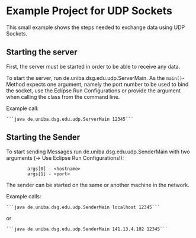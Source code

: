 Example Project for UDP Sockets
=================================
This small example shows the steps needed to exchange data using UDP Sockets.

Starting the server
-------------------
First, the server must be started in order to be able to receive any data.

To start the server, run de.uniba.dsg.edu.udp.ServerMain. As the ```main()```-
Method expects one argument, namely the port number to be used to bind the 
socket, use the Eclipse Run Configurations or provide the argument when 
calling the class from the command line.

Example call: 

	```java de.uniba.dsg.edu.udp.ServerMain 12345```


Starting the Sender
-------------------
To start sending Messages run de.uniba.dsg.edu.udp.SenderMain with two arguments (-> Use Eclipse 
Run Configurations!):
```
		args[0] - <hostname>
		args[1] - <port>
```

The sender can be started on the same or another machine in the network.

Example calls:

	```java de.uniba.dsg.edu.udp.SenderMain localhost 12345```

or

	```java de.uniba.dsg.edu.udp.SenderMain 141.13.4.102 12345```

